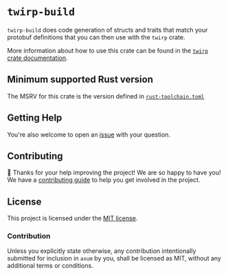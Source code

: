 # `twirp-build`

`twirp-build` does code generation of structs and traits that match your protobuf definitions that you can then use with the `twirp` crate.

More information about how to use this crate can be found in the [`twirp` crate documentation](https://github.com/github/twirp-rs/tree/main/crates/twirp).

## Minimum supported Rust version

The MSRV for this crate is the version defined in [`rust-toolchain.toml`](https://github.com/github/twirp-rs/blob/main/rust-toolchain.toml)

## Getting Help

You're also welcome to open an [issue] with your question.

## Contributing

🎈 Thanks for your help improving the project! We are so happy to have
you! We have a [contributing guide][contributing] to help you get involved in the project.

## License

This project is licensed under the [MIT license][license].

### Contribution

Unless you explicitly state otherwise, any contribution intentionally submitted
for inclusion in `axum` by you, shall be licensed as MIT, without any
additional terms or conditions.

[contributing]: https://github.com/github/twirp-rs/blob/main/CONTRIBUTING.md
[license]: https://github.com/github/twirp-rs/blob/main/LICENSE
[issue]: https://github.com/github/twirp-rs/issues/new
